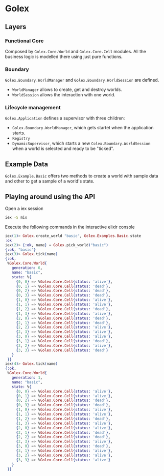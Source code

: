 # Golex

## Layers
### Functional Core
Composed by `Golex.Core.World` and `Golex.Core.Cell` modules. All the business logic is modelled there using just pure functions.

### Boundary
`Golex.Boundary.WorldManager` and `Golex.Boundary.WorldSession` are defined.
* `WorldManager` allows to create, get and destroy worlds.
* `WorldSession` allows the interaction with one world.

### Lifecycle management
`Golex.Application` defines a supervisor with three children:
* `Golex.Boundary.WorldManager`, which gets startet when the application starts.
* `Registry`
* `DynamicSupervisor`, which starts a new `Colex.Boundary.WorldSession` when a world is selected and ready to be "ticked".

## Example Data
`Golex.Example.Basic` offers two methods to create a world with sample data and other to get a sample of a world's state.

## Playing around using the API
Open a iex session
```bash
iex -S mix
```

Execute the following commands in the interactive elixir console

```elixir
iex(1)> Golex.create_world "basic", Golex.Examples.Basic.state
:ok
iex(2)> {:ok, name} = Golex.pick_world("basic")
{:ok, "basic"}
iex(3)> Golex.tick(name)
{:ok,
 %Golex.Core.World{
   generation: 0,
   name: "basic",
   state: %{
     {0, 0} => %Golex.Core.Cell{status: 'alive'},
     {0, 1} => %Golex.Core.Cell{status: 'dead'},
     {0, 2} => %Golex.Core.Cell{status: 'dead'},
     {0, 3} => %Golex.Core.Cell{status: 'dead'},
     {1, 0} => %Golex.Core.Cell{status: 'alive'},
     {1, 1} => %Golex.Core.Cell{status: 'alive'},
     {1, 2} => %Golex.Core.Cell{status: 'dead'},
     {1, 3} => %Golex.Core.Cell{status: 'alive'},
     {2, 0} => %Golex.Core.Cell{status: 'dead'},
     {2, 1} => %Golex.Core.Cell{status: 'dead'},
     {2, 2} => %Golex.Core.Cell{status: 'alive'},
     {2, 3} => %Golex.Core.Cell{status: 'alive'},
     {3, 0} => %Golex.Core.Cell{status: 'alive'},
     {3, 1} => %Golex.Core.Cell{status: 'dead'},
     {3, 2} => %Golex.Core.Cell{status: 'alive'},
     {3, 3} => %Golex.Core.Cell{status: 'dead'}
   }
 }}
iex(4)> Golex.tick(name)
{:ok,
 %Golex.Core.World{
   generation: 1,
   name: "basic",
   state: %{
     {0, 0} => %Golex.Core.Cell{status: 'alive'},
     {0, 1} => %Golex.Core.Cell{status: 'alive'},
     {0, 2} => %Golex.Core.Cell{status: 'dead'},
     {0, 3} => %Golex.Core.Cell{status: 'dead'},
     {1, 0} => %Golex.Core.Cell{status: 'alive'},
     {1, 1} => %Golex.Core.Cell{status: 'alive'},
     {1, 2} => %Golex.Core.Cell{status: 'dead'},
     {1, 3} => %Golex.Core.Cell{status: 'alive'},
     {2, 0} => %Golex.Core.Cell{status: 'alive'},
     {2, 1} => %Golex.Core.Cell{status: 'dead'},
     {2, 2} => %Golex.Core.Cell{status: 'dead'},
     {2, 3} => %Golex.Core.Cell{status: 'alive'},
     {3, 0} => %Golex.Core.Cell{status: 'dead'},
     {3, 1} => %Golex.Core.Cell{status: 'alive'},
     {3, 2} => %Golex.Core.Cell{status: 'alive'},
     {3, 3} => %Golex.Core.Cell{status: 'alive'}
   }
 }}
```
